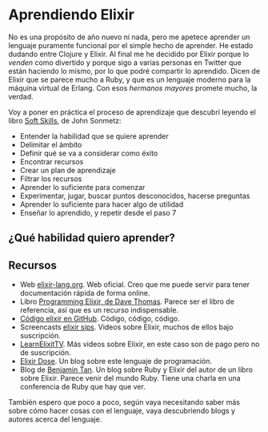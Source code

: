 # Aprendiendo Elixir

No es una propósito de año nuevo ni nada, pero me apetece aprender un lenguaje puramente funcional por el simple hecho de aprender. He estado dudando entre Clojure y Elixir. Al final me he decidido por Elixir porque lo *venden* como divertido y porque sigo a varias personas en Twitter que están haciendo lo mismo, por lo que podré compartir lo aprendido. Dicen de Elixir que se parece mucho a Ruby, y que es un lenguaje moderno para la máquina virtual de Erlang. Con esos *hermanos mayores* promete mucho, la verdad.

Voy a poner en práctica el proceso de aprendizaje que descubrí leyendo el libro [Soft Skills], de John Sonmetz:

- Entender la habilidad que se quiere aprender
- Delimitar el ámbito
- Definir qué se va a considerar como éxito
- Encontrar recursos
- Crear un plan de aprendizaje
- Filtrar los recursos
- Aprender lo suficiente para comenzar
- Experimentar, jugar, buscar puntos desconocidos, hacerse preguntas
- Aprender lo suficiente para hacer algo de utilidad
- Enseñar lo aprendido, y repetir desde el paso 7

## ¿Qué habilidad quiero aprender?



## Recursos

- Web [elixir-lang.org]. Web oficial. Creo que me puede servir para tener documentación rápida de forma online.
- Libro [Programming Elixir, de Dave Thomas]. Parece ser el libro de referencia, así que es un recurso indispensable.
- [Código elixir en GitHub]. Código, código, código. 
- Screencasts [elixir sips]. Videos sobre Elixir, muchos de ellos bajo suscripción.
- [LearnElixitTV]. Más videos sobre Elixir, en este caso son de pago pero no de suscripción.
- [Elixir Dose]. Un blog sobre este lenguaje de programación.
- Blog de [Benjamin Tan]. Un blog sobre Ruby y Elixir del autor de un libro sobre Elixir. Parece venir del mundo Ruby. Tiene una charla en una conferencia de Ruby que hay que ver.

También espero que poco a poco, según vaya necesitando saber más sobre cómo hacer cosas con el lenguaje, vaya descubriendo blogs y autores acerca del lenguaje.








[Soft Skills]: http://rchavarria.github.io/blog/2015/11/08/soft-skills/
[elixir-lang.org]: http://elixir-lang.org/
[Programming Elixir, de Dave Thomas]: https://pragprog.com/book/elixir/programming-elixir
[Código elixir en GitHub]: https://github.com/elixir-lang/elixir
[elixir sips]: http://elixirsips.com/
[LearnElixitTV]: https://www.learnelixir.tv/episodes
[Elixir Dose]: http://elixirdose.com/
[Benjamin Tan]: http://benjamintan.io/blog/

